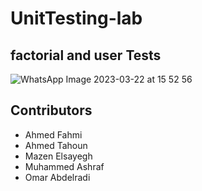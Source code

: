 # UnitTesting-lab


## factorial and user Tests

![WhatsApp Image 2023-03-22 at 15 52 56](https://user-images.githubusercontent.com/122258859/226926231-6ec89a60-0172-4864-b3a6-b8930ba5bd25.jpg)

## Contributors
  - Ahmed Fahmi
  - Ahmed Tahoun
  - Mazen Elsayegh
  - Muhammed Ashraf
  - Omar Abdelradi
